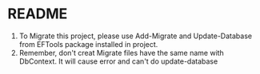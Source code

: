 # README #

1. To Migrate this project, please use Add-Migrate and Update-Database from EFTools package installed in project.
2. Remember, don't creat Migrate files have the same name with DbContext. It will cause error and can't do update-database
